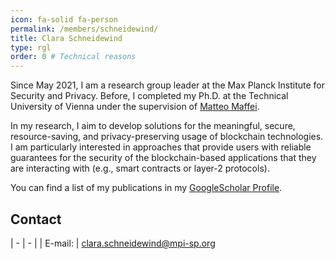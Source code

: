 ```yaml
---
icon: fa-solid fa-person
permalink: /members/schneidewind/
title: Clara Schneidewind
type: rgl
order: 0 # Technical reasons
---
```



Since May 2021, I am a research group leader at the Max Planck Institute for Security and Privacy. Before, I completed my Ph.D. at the Technical University of Vienna under the supervision of [Matteo Maffei](https://secpriv.wien/team/306636-matteo-maffei/). 

In my research, I aim to develop solutions for the meaningful, secure, resource-saving, and privacy-preserving usage of blockchain technologies. I am particularly interested in approaches that provide users with reliable guarantees for the security of the blockchain-based applications that they are interacting with (e.g., smart contracts or layer-2 protocols).

You can find a list of my publications in my [GoogleScholar Profile](https://scholar.google.com/citations?user=1pngbhYAAAAJ&hl=en&oi=ao).

## Contact

| - | - |
| E-mail: | [clara.schneidewind@mpi-sp.org](mailto:clara.schneidewind@mpi-sp.org)